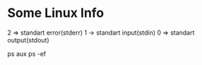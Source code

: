 # Some Linux Info

2 => standart error(stderr)
1 -> standart input(stdin)
0 => standart output(stdout)

ps aux
ps -ef
